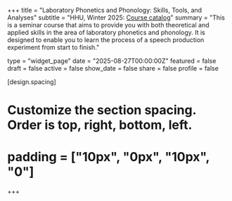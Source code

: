 +++
title = "Laboratory Phonetics and Phonology: Skills, Tools, and Analyses"
subtitle = "HHU, Winter 2025: [Course catalog](https://lsf.hhu.de/qisserver/servlet/de.his.servlet.RequestDispatcherServlet?state=verpublish&status=init&vmfile=no&publishid=270200&moduleCall=webInfo&publishConfFile=webInfo&publishSubDir=veranstaltung)"
summary = "This is a seminar course that aims to provide you with both theoretical and applied skills in the area of laboratory phonetics and phonology. It is designed to enable you to learn the process of a speech production experiment from start to finish."

type = "widget_page"
date = "2025-08-27T00:00:00Z"
featured = false
draft = false
active = false
show_date = false
share = false
profile = false

[design.spacing]
  # Customize the section spacing. Order is top, right, bottom, left.
  # padding = ["10px", "0px", "10px", "0"]

+++

